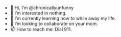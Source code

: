 - 👋 Hi, I’m @chronicallyunfunny
- 👀 I’m interested in nothing.
- 🌱 I’m currently learning how to while away my life.
- 💞️ I’m looking to collaborate on your mom.
- 📫 How to reach me: Dial 911.
